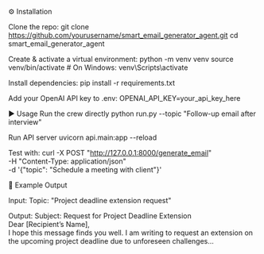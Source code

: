 ⚙️ Installation

Clone the repo:
git clone https://github.com/yourusername/smart_email_generator_agent.git
cd smart_email_generator_agent

Create & activate a virtual environment:
python -m venv venv
source venv/bin/activate   # On Windows: venv\Scripts\activate

Install dependencies:
pip install -r requirements.txt

Add your OpenAI API key to .env:
OPENAI_API_KEY=your_api_key_here

▶️ Usage
Run the crew directly
python run.py --topic "Follow-up email after interview"

Run API server
uvicorn api.main:app --reload

Test with:
curl -X POST "http://127.0.0.1:8000/generate_email" \
     -H "Content-Type: application/json" \
     -d '{"topic": "Schedule a meeting with client"}'

🧩 Example Output

Input:
Topic: "Project deadline extension request"

Output:
Subject: Request for Project Deadline Extension  
Dear [Recipient’s Name],  
I hope this message finds you well. I am writing to request an extension on the upcoming project deadline due to unforeseen challenges...  
